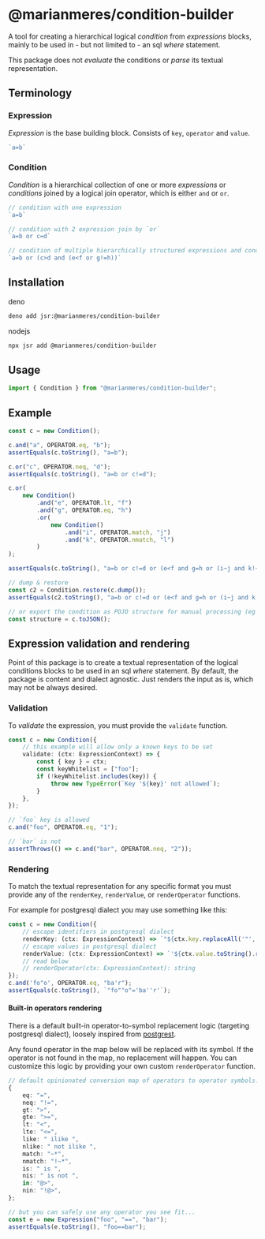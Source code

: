 # @marianmeres/condition-builder

A tool for creating a hierarchical logical _condition_ from _expressions_ blocks, mainly
to be used in - but not limited to - an sql _where_ statement.

This package does not _evaluate_ the conditions or _parse_ its textual representation.

## Terminology

### Expression

_Expression_ is the base building block. Consists of `key`, `operator` and `value`.

```ts
`a=b`
```

### Condition

_Condition_ is a hierarchical collection of one or more _expressions_ or _conditions_ 
joined by a logical join operator, which is either `and` or `or`.

```ts
// condition with one expression
`a=b`

// condition with 2 expression join by `or`
`a=b or c=d`

// condition of multiple hierarchically structured expressions and conditions
`a=b or (c>d and (e<f or g!=h))`
```

## Installation

deno

```sh
deno add jsr:@marianmeres/condition-builder
```

nodejs

```sh
npx jsr add @marianmeres/condition-builder
```

## Usage

```ts
import { Condition } from "@marianmeres/condition-builder";
```


## Example 

```ts
const c = new Condition();

c.and("a", OPERATOR.eq, "b");
assertEquals(c.toString(), "a=b");

c.or("c", OPERATOR.neq, "d");
assertEquals(c.toString(), "a=b or c!=d");

c.or(
    new Condition()
        .and("e", OPERATOR.lt, "f")
        .and("g", OPERATOR.eq, "h")
        .or(
            new Condition()
                .and("i", OPERATOR.match, "j")
                .and("k", OPERATOR.nmatch, "l")
        )
);

assertEquals(c.toString(), "a=b or c!=d or (e<f and g=h or (i~j and k!~l))");

// dump & restore
const c2 = Condition.restore(c.dump());
assertEquals(c2.toString(), "a=b or c!=d or (e<f and g=h or (i~j and k!~l))");

// or export the condition as POJO structure for manual processing (eg evaluation)
const structure = c.toJSON();
```

## Expression validation and rendering

Point of this package is to create a textual representation of the logical conditions
blocks to be used in an sql _where_ statement. By default, the package is content and 
dialect agnostic. Just renders the input as is, which may not be always desired.

### Validation

To _validate_ the expression, you must provide the `validate` function.

```ts
const c = new Condition({
    // this example will allow only a known keys to be set
    validate: (ctx: ExpressionContext) => {
        const { key } = ctx;
        const keyWhitelist = ["foo"];
        if (!keyWhitelist.includes(key)) {
            throw new TypeError(`Key '${key}' not allowed`);
        }
    },
});

// `foo` key is allowed
c.and("foo", OPERATOR.eq, "1");

// `bar` is not
assertThrows(() => c.and("bar", OPERATOR.neq, "2"));
```

### Rendering

To match the textual representation for any specific format you must provide any of 
the `renderKey`, `renderValue`, or `renderOperator` functions. 

For example for postgresql dialect you may use something like this:

```ts
const c = new Condition({
    // escape identifiers in postgresql dialect
    renderKey: (ctx: ExpressionContext) => `"${ctx.key.replaceAll('"', '""')}"`,
    // escape values in postgresql dialect
    renderValue: (ctx: ExpressionContext) => `'${ctx.value.toString().replaceAll("'", "''")}'`,
    // read below
    // renderOperator(ctx: ExpressionContext): string
});
c.and('fo"o', OPERATOR.eq, "ba'r");
assertEquals(c.toString(), `"fo""o"='ba''r'`);
```

#### Built-in operators rendering

There is a default built-in operator-to-symbol replacement logic (targeting postgresql dialect),
loosely inspired from 
[postgrest](https://docs.postgrest.org/en/v12/references/api/tables_views.html). 

Any found operator in the map below will be replaced with its symbol. 
If the operator is not found in the map, no replacement will happen. You can customize 
this logic by providing your own custom `renderOperator` function.

```ts
// default opinionated conversion map of operators to operator symbols.
{
    eq: "=", 
    neq: "!=", 
    gt: ">", 
    gte: ">=", 
    lt: "<", 
    lte: "<=",
    like: " ilike ", 
    nlike: " not ilike ",
    match: "~*", 
    nmatch: "!~*", 
    is: " is ",
	nis: " is not ",
    in: "@>", 
    nin: "!@>",
};

// but you can safely use any operator you see fit...
const e = new Expression("foo", "==", "bar");
assertEquals(e.toString(), "foo==bar");
```